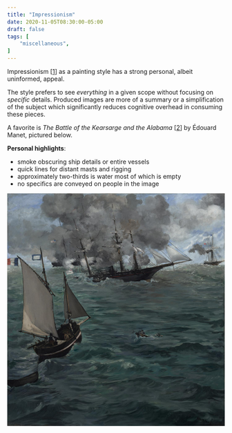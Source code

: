 ```yaml
---
title: "Impressionism"
date: 2020-11-05T08:30:00-05:00
draft: false
tags: [
	"miscellaneous",
]
---
```


Impressionism [[1](https://en.wikipedia.org/wiki/Impressionism "Impressionism - Wikipedia")] as a painting style has a strong personal, albeit uninformed, appeal.

The style prefers to see _everything_ in a given scope without focusing on _specific_ details. Produced images are more of a summary or a simplification of the subject which significantly reduces cognitive overhead in consuming these pieces.

A favorite is _The Battle of the Kearsarge and the Alabama_ [[2](https://en.wikipedia.org/wiki/The_Battle_of_the_Kearsarge_and_the_Alabama "The Battle of the Kearsarge and the Alabama - Wikipedia")] by Édouard Manet, pictured below.

**Personal highlights**:

- smoke obscuring ship details or entire vessels
- quick lines for distant masts and rigging
- approximately two-thirds is water most of which is empty
- no specifics are conveyed on people in the image

![The Battle of the Kearsarge and the Alabama](/images/the-battle-of-the-kearsarge-and-the-alabama.jpg)
